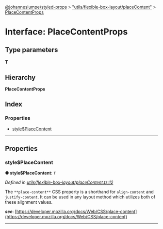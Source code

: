 [@johanneslumpe/styled-props](../README.md) > ["utils/flexible-box-layout/placeContent"](../modules/_utils_flexible_box_layout_placecontent_.md) > [PlaceContentProps](../interfaces/_utils_flexible_box_layout_placecontent_.placecontentprops.md)

# Interface: PlaceContentProps

## Type parameters
#### T 
## Hierarchy

**PlaceContentProps**

## Index

### Properties

* [style$PlaceContent](_utils_flexible_box_layout_placecontent_.placecontentprops.md#style_placecontent)

---

## Properties

<a id="style_placecontent"></a>

###  style$PlaceContent

**● style$PlaceContent**: *`T`*

*Defined in [utils/flexible-box-layout/placeContent.ts:12](https://github.com/johanneslumpe/styled-props/blob/8e709f1/src/utils/flexible-box-layout/placeContent.ts#L12)*

The `**place-content**` CSS property is a shorthand for `align-content` and `justify-content`. It can be used in any layout method which utilizes both of these alignment values.

*__see__*: [https://developer.mozilla.org/docs/Web/CSS/place-content](https://developer.mozilla.org/docs/Web/CSS/place-content)

___

